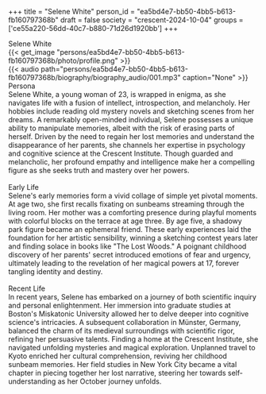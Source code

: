 +++
title = "Selene White"
person_id = "ea5bd4e7-bb50-4bb5-b613-fb160797368b"
draft = false
society = "crescent-2024-10-04"
groups = ['ce55a220-56dd-40c7-b880-71d26d1920bb']
+++
<script>
(function() {
    const personId = "ea5bd4e7-bb50-4bb5-b613-fb160797368b";
    const societyId = "crescent-2024-10-04";

    // Set the selected person and society in localStorage
    localStorage.setItem('selectedPerson', personId);
    localStorage.setItem('selectedSociety', societyId);

    // Automatically set the dropdowns based on this person's data
    const societySelect = document.getElementById('society-select');
    const personSelect = document.getElementById('person-select');

    if (societySelect) {
    societySelect.value = societyId;
    }
    if (personSelect) {
    personSelect.value = personId;
    }
})();
</script><div class="h1_1_right">Selene White</div>{{< get_image "persons/ea5bd4e7-bb50-4bb5-b613-fb160797368b/photo/profile.png" >}}
<br>
{{< audio
    path="persons/ea5bd4e7-bb50-4bb5-b613-fb160797368b/biography/biography_audio/001.mp3" 
    caption="None"
>}}
<br>
<div class="h2">Persona</div><div class="plain">Selene White, a young woman of 23, is wrapped in enigma, as she navigates life with a fusion of intellect, introspection, and melancholy. Her hobbies include reading old mystery novels and sketching scenes from her dreams. A remarkably open-minded individual, Selene possesses a unique ability to manipulate memories, albeit with the risk of erasing parts of herself. Driven by the need to regain her lost memories and understand the disappearance of her parents, she channels her expertise in psychology and cognitive science at the Crescent Institute. Though guarded and melancholic, her profound empathy and intelligence make her a compelling figure as she seeks truth and mastery over her powers. </div><br>
<div class="h2">Early Life</div><div class="plain">Selene's early memories form a vivid collage of simple yet pivotal moments. At age two, she first recalls fixating on sunbeams streaming through the living room. Her mother was a comforting presence during playful moments with colorful blocks on the terrace at age three. By age five, a shadowy park figure became an ephemeral friend. These early experiences laid the foundation for her artistic sensibility, winning a sketching contest years later and finding solace in books like "The Lost Woods." A poignant childhood discovery of her parents' secret introduced emotions of fear and urgency, ultimately leading to the revelation of her magical powers at 17, forever tangling identity and destiny.</div><br>
<div class="h2">Recent Life</div><div class="plain">In recent years, Selene has embarked on a journey of both scientific inquiry and personal enlightenment. Her immersion into graduate studies at Boston's Miskatonic University allowed her to delve deeper into cognitive science's intricacies. A subsequent collaboration in Münster, Germany, balanced the charm of its medieval surroundings with scientific rigor, refining her persuasive talents. Finding a home at the Crescent Institute, she navigated unfolding mysteries and magical exploration. Unplanned travel to Kyoto enriched her cultural comprehension, reviving her childhood sunbeam memories. Her field studies in New York City became a vital chapter in piecing together her lost narrative, steering her towards self-understanding as her October journey unfolds.</div><br>
